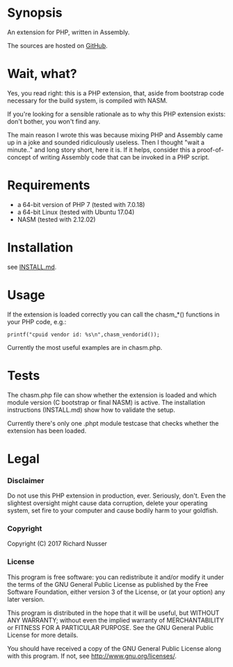 # Synopsis

An extension for PHP, written in Assembly.

The sources are hosted on [GitHub](https://github.com/rinusser/chASM).

# Wait, what?

Yes, you read right: this is a PHP extension, that, aside from bootstrap code necessary for the build system, is
compiled with NASM.

If you're looking for a sensible rationale as to why this PHP extension exists: don't bother, you won't find any.

The main reason I wrote this was because mixing PHP and Assembly came up in a joke and sounded ridiculously useless.
Then I thought "wait a minute.." and long story short, here it is. If it helps, consider this a proof-of-concept of
writing Assembly code that can be invoked in a PHP script.


# Requirements

* a 64-bit version of PHP 7 (tested with 7.0.18)
* a 64-bit Linux (tested with Ubuntu 17.04)
* NASM (tested with 2.12.02)


# Installation

see [INSTALL.md](https://github.com/rinusser/chASM/blob/master/INSTALL.md).


# Usage

If the extension is loaded correctly you can call the chasm\_\*() functions in your PHP code, e.g.:

    printf("cpuid vendor id: %s\n",chasm_vendorid());

Currently the most useful examples are in chasm.php.


# Tests

The chasm.php file can show whether the extension is loaded and which module version (C bootstrap or final NASM) is
active. The installation instructions (INSTALL.md) show how to validate the setup.

Currently there's only one .phpt module testcase that checks whether the extension has been loaded.


# Legal

### Disclaimer

Do not use this PHP extension in production, ever. Seriously, don't. Even the slightest oversight might cause data
corruption, delete your operating system, set fire to your computer and cause bodily harm to your goldfish.

### Copyright

Copyright (C) 2017 Richard Nusser

### License

This program is free software: you can redistribute it and/or modify
it under the terms of the GNU General Public License as published by
the Free Software Foundation, either version 3 of the License, or
(at your option) any later version.

This program is distributed in the hope that it will be useful,
but WITHOUT ANY WARRANTY; without even the implied warranty of
MERCHANTABILITY or FITNESS FOR A PARTICULAR PURPOSE.  See the
GNU General Public License for more details.

You should have received a copy of the GNU General Public License
along with this program. If not, see <http://www.gnu.org/licenses/>.

